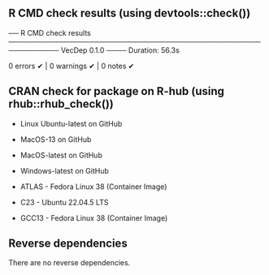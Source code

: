 ## R CMD check results (using devtools::check())

── R CMD check results ──────────────────────────────────────────────────────────── VecDep 0.1.0 ────
Duration: 56.3s

0 errors ✔ | 0 warnings ✔ | 0 notes ✔


## CRAN check for package on R-hub (using rhub::rhub_check())

* Linux Ubuntu-latest on GitHub

* MacOS-13 on GitHub

* MacOS-latest on GitHub

* Windows-latest on GitHub

* ATLAS - Fedora Linux 38 (Container Image)

* C23 - Ubuntu 22.04.5 LTS

* GCC13 - Fedora Linux 38 (Container Image)

## Reverse dependencies

There are no reverse dependencies.
